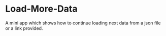 # Load-More-Data
A mini app which shows how to continue loading next data from a json file or a link provided.
